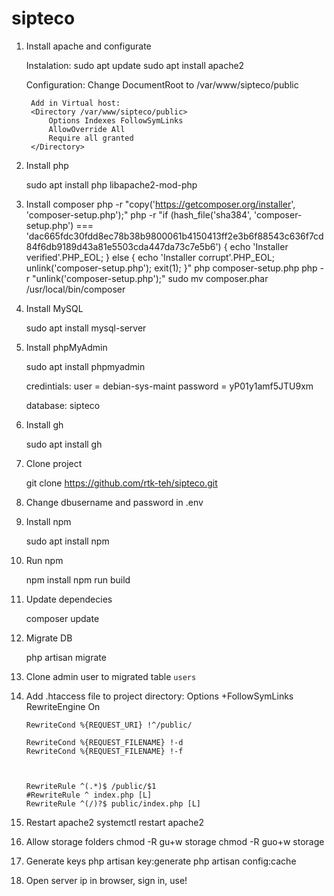 # sipteco

1. Install apache and configurate
	
	Instalation:
		sudo apt update
	   	sudo apt install apache2

   	Configuration:
	   	Change DocumentRoot to /var/www/sipteco/public 
	   	
	   	Add in Virtual host:
	   	<Directory /var/www/sipteco/public>
	        Options Indexes FollowSymLinks
	        AllowOverride All
	        Require all granted
	    </Directory>


2. Install php

	sudo apt install php libapache2-mod-php

3. Install composer
	php -r "copy('https://getcomposer.org/installer', 'composer-setup.php');"
	php -r "if (hash_file('sha384', 'composer-setup.php') === 'dac665fdc30fdd8ec78b38b9800061b4150413ff2e3b6f88543c636f7cd84f6db9189d43a81e5503cda447da73c7e5b6') { echo 'Installer verified'.PHP_EOL; } else { echo 'Installer corrupt'.PHP_EOL; unlink('composer-setup.php'); exit(1); }"
	php composer-setup.php
	php -r "unlink('composer-setup.php');"
	sudo mv composer.phar /usr/local/bin/composer

4. Install MySQL

	sudo apt install mysql-server

5. Install phpMyAdmin
	
	sudo apt install phpmyadmin

	credintials:
		user     = debian-sys-maint
		password = yP01y1amf5JTU9xm

	database: sipteco

6. Install gh

	sudo apt install gh

7. Clone project
	
	git clone https://github.com/rtk-teh/sipteco.git

8. Change dbusername and password in .env

9. Install npm

	sudo apt install npm

9. Run npm

	npm install
	npm run build

10. Update dependecies

	composer update

11. Migrate DB
	
	php artisan migrate

12. Clone admin user to migrated table `users`

13. Add .htaccess file to project directory:
	<IfModule mod_rewrite.c>
		Options +FollowSymLinks
		RewriteEngine On

		RewriteCond %{REQUEST_URI} !^/public/

		RewriteCond %{REQUEST_FILENAME} !-d
		RewriteCond %{REQUEST_FILENAME} !-f



		RewriteRule ^(.*)$ /public/$1
		#RewriteRule ^ index.php [L]
		RewriteRule ^(/)?$ public/index.php [L]
	</IfModule>

14. Restart apache2
	systemctl restart apache2

15. Allow storage folders
	chmod -R gu+w storage
   	chmod -R guo+w storage

16. Generate keys
	php artisan key:generate
	php artisan config:cache


15. Open server ip in browser, sign in, use!
